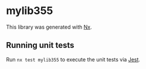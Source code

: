 # mylib355

This library was generated with [Nx](https://nx.dev).

## Running unit tests

Run `nx test mylib355` to execute the unit tests via [Jest](https://jestjs.io).
